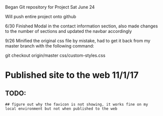 Began Git repository for Project Sat June 24

Will push entire project onto github

6/30 Finished Modal in the contact information section, also made changes to the number of sections and updated the navbar accordingly

9/26 Minified the original css file by mistake, had to get it back from my master branch with the following command:

git checkout origin/master css/custom-styles.css


# Published site to the web 11/1/17

## TODO:
	## figure out why the favicon is not showing, it works fine on my local environment but not when published to the web